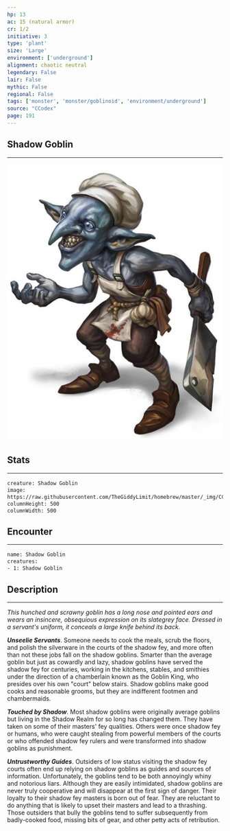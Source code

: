 ```yaml
---
hp: 13
ac: 15 (natural armor)
cr: 1/2
initiative: 3
type: 'plant'    
size: 'Large'
environment: ['underground']
alignment: chaotic neutral
legendary: False
lair: False
mythic: False
regional: False
tags: ['monster', 'monster/goblinoid', 'environment/underground']
source: "CCodex"
page: 191
---
```


## Shadow Goblin
---

![|600](https://raw.githubusercontent.com/TheGiddyLimit/homebrew/master/_img/CCodex/shadowgoblin.jpg)

## Stats
---

```statblock
creature: Shadow Goblin
image: https://raw.githubusercontent.com/TheGiddyLimit/homebrew/master/_img/CCodex/shadowgoblin_token.png
columnHeight: 500
columnWidth: 500
```

## Encounter
---

```encounter-table
name: Shadow Goblin
creatures:
- 1: Shadow Goblin
```

## Description
---
_This hunched and scrawny goblin has a long nose and pointed ears and wears an insincere, obsequious expression on its slategrey face. Dressed in a servant's uniform, it conceals a large knife behind its back._

**_Unseelie Servants_**. Someone needs to cook the meals, scrub the floors, and polish the silverware in the courts of the shadow fey, and more often than not these jobs fall on the shadow goblins. Smarter than the average goblin but just as cowardly and lazy, shadow goblins have served the shadow fey for centuries, working in the kitchens, stables, and smithies under the direction of a chamberlain known as the Goblin King, who presides over his own "court" below stairs. Shadow goblins make good cooks and reasonable grooms, but they are indifferent footmen and chambermaids.


**_Touched by Shadow_**. Most shadow goblins were originally average goblins but living in the Shadow Realm for so long has changed them. They have taken on some of their masters' fey qualities. Others were once shadow fey or humans, who were caught stealing from powerful members of the courts or who offended shadow fey rulers and were transformed into shadow goblins as punishment.


**_Untrustworthy Guides_**. Outsiders of low status visiting the shadow fey courts often end up relying on shadow goblins as guides and sources of information. Unfortunately, the goblins tend to be both annoyingly whiny and notorious liars. Although they are easily intimidated, shadow goblins are never truly cooperative and will disappear at the first sign of danger. Their loyalty to their shadow fey masters is born out of fear. They are reluctant to do anything that is likely to upset their masters and lead to a thrashing. Those outsiders that bully the goblins tend to suffer subsequently from badly-cooked food, missing bits of gear, and other petty acts of retribution.






